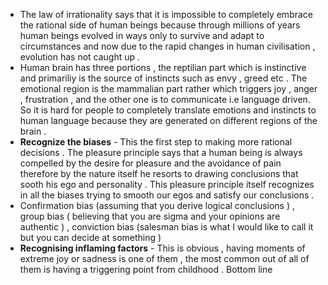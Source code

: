 
- The law of irrationality says that it is impossible to completely embrace the rational side of human beings because through millions of years human beings evolved in ways only to survive and adapt to circumstances and now due to the rapid changes in human civilisation  , evolution has not caught up . 
- Human brain has three portions , the reptilian part which is instinctive and primariliy is the source of instincts such as  envy , greed  etc . The emotional region is the mammalian part rather which triggers joy , anger , frustration , and the other one is to communicate i.e language driven.  So it is hard for people to completely translate emotions and instincts to human language because they are generated on different regions of the brain . 
- **Recognize the biases** - This the first step to making more rational decisions . The pleasure principle says that a human being is always compelled by the desire for pleasure and the avoidance of pain therefore by the nature itself he resorts to drawing conclusions that sooth his ego and personality . This pleasure principle itself recognizes in all the biases trying to smooth our egos and satisfy our conclusions . 
- Confirmation bias (assuming that you derive logical conclusions ) , group bias ( believing that you are sigma and your opinions are authentic ) , conviction bias (salesman bias is what I would like to call it but you can decide at something )
- **Recognising inflaming factors** - This is obvious , having moments of extreme joy or sadness is one of them , the most common out of all of them is having a triggering point from childhood . Bottom line 
